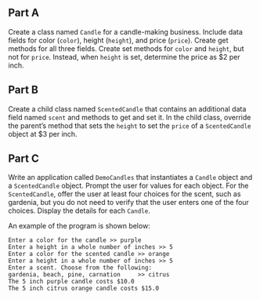 ## Part A
Create a class named `Candle` for a candle-making business. Include data fields for color (`color`), height (`height`), and price (`price`). Create get methods for all three fields. Create set methods for `color` and `height`, but not for `price`. Instead, when `height` is set, determine the price as $2 per inch.

## Part B
Create a child class named `ScentedCandle` that contains an additional data field named `scent` and methods to get and set it. In the child class, override the parent’s method that sets the `height` to set the `price` of a `ScentedCandle` object at $3 per inch.

## Part C
Write an application called `DemoCandles` that instantiates a `Candle` object and a `ScentedCandle` object. Prompt the user for values for each object. For the `ScentedCandle`, offer the user at least four choices for the scent, such as gardenia, but you do not need to verify that the user enters one of the four choices. Display the details for each `Candle`. 

An example of the program is shown below: 
```
Enter a color for the candle >> purple
Enter a height in a whole number of inches >> 5
Enter a color for the scented candle >> orange
Enter a height in a whole number of inches >> 5
Enter a scent. Choose from the following:
gardenia, beach, pine, carnation     >> citrus
The 5 inch purple candle costs $10.0
The 5 inch citrus orange candle costs $15.0
```


